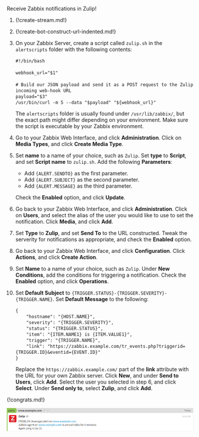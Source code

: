 Receive Zabbix notifications in Zulip!

1. {!create-stream.md!}

1. {!create-bot-construct-url-indented.md!}

1.  On your Zabbix Server, create a script called `zulip.sh` in the
    `alertscripts` folder with the following contents:

        #!/bin/bash

        webhook_url="$1"

        # Build our JSON payload and send it as a POST request to the Zulip incoming web-hook URL
        payload="$3"
        /usr/bin/curl -m 5 --data "$payload" "${webhook_url}"

    The `alertscripts` folder is usually found under `/usr/lib/zabbix/`, but
    the exact path might differ depending on your environment. Make sure the
    script is executable by your Zabbix environment.

1. Go to your Zabbix Web Interface, and click **Administration**. Click on
   **Media Types**, and click **Create Media Type**.

1. Set **name** to a name of your choice, such as `Zulip`. Set **type** to **Script**,
   and set **Script name** to `zulip.sh`. Add the following **Parameters**:

    * Add `{ALERT.SENDTO}` as the first parameter.
    * Add `{ALERT.SUBJECT}` as the second parameter.
    * Add `{ALERT.MESSAGE}` as the third parameter.

    Check the **Enabled** option, and click **Update**.

1. Go back to your Zabbix Web Interface, and click **Administration**. Click
   on **Users**, and select the alias of the user you would like
   to use to set the notification. Click **Media**, and click **Add**.

1. Set **Type** to **Zulip**, and set **Send To** to the URL constructed.
   Tweak the serverity for notifications as appropriate, and check the
   **Enabled** option.

1. Go back to your Zabbix Web Interface, and click **Configuration**.
   Click **Actions**, and click **Create Action**.

1. Set **Name** to a name of your choice, such as `Zulip`. Under
   **New Conditions**, add the conditions for triggering a notification.
   Check the **Enabled** option, and click **Operations**.

1. Set **Default Subject** to `{TRIGGER.STATUS}-{TRIGGER.SEVERITY}-{TRIGGER.NAME}`.
   Set **Default Message** to the following:

    ```
    {
        "hostname": "{HOST.NAME}",
        "severity": "{TRIGGER.SEVERITY}",
        "status": "{TRIGGER.STATUS}",
        "item": "{ITEM.NAME1} is {ITEM.VALUE1}",
        "trigger": "{TRIGGER.NAME}",
        "link": "https://zabbix.example.com/tr_events.php?triggerid={TRIGGER.ID}&eventid={EVENT.ID}"
    }
    ```

    Replace the `https://zabbix.example.com/` part of the **link** attribute with
    the URL for your own Zabbix server. Click **New**, and under **Send to Users**,
    click **Add**. Select the user you selected in step 6, and click **Select**.
    Under **Send only to**, select **Zulip**, and click **Add**.

{!congrats.md!}

![](/static/images/integrations/zabbix/001.png)

